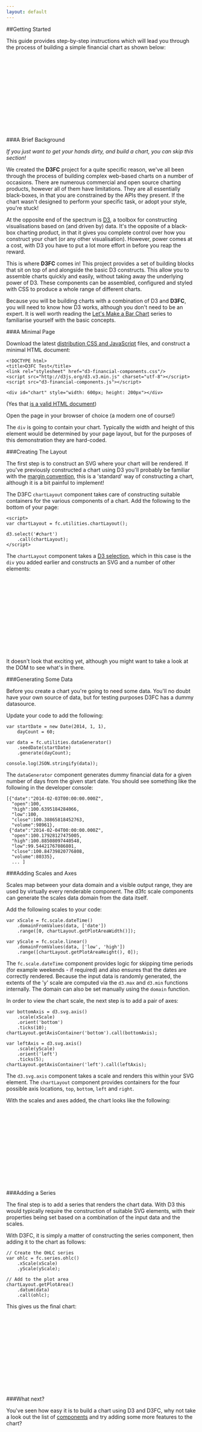 ```yaml
---
layout: default
---
```


<style type="text/css">
  .chart {
    width:600px;
    height:200px
  }
</style>

##Getting Started

This guide provides step-by-step instructions which will lead you through the process of building a simple financial chart as shown below:

<div id="final-chart" class="chart"></div>

<script>
(function(){
  // Create the chartLayout (width and height not set)
  var chartLayout = fc.utilities.chartLayout();

  // Create some data
  var startDate = new Date(2014, 1, 1);
  var dayCount = 30;

  var gsData = fc.utilities.dataGenerator()
    .seedDate(startDate)
    .generate(dayCount);

  // Setup the chart
  d3.select('#final-chart')
      .call(chartLayout);

  // Create scales
  var xScale = fc.scale.dateTime() // Financial scale (actually it is a date / time)
    .domainFromValues(gsData, ['date'])
    .range([0, chartLayout.getPlotAreaWidth()]);

  var yScale = fc.scale.linear()
    .domainFromValues(gsData, ['low', 'high'])
    .range([chartLayout.getPlotAreaHeight(), 0]);

  // Add axes
  var bottomAxis = d3.svg.axis()
      .scale(xScale)
      .orient('bottom')
      .ticks(10);
  chartLayout.getAxisContainer('bottom').call(bottomAxis);

  var leftAxis = d3.svg.axis()
      .scale(yScale)
      .orient('left')
      .ticks(5);
  chartLayout.getAxisContainer('left').call(leftAxis);

  // Create the OHLC series
  var ohlc = fc.series.ohlc()
    .xScale(xScale)
    .yScale(yScale);

  // Add the primary OHLC series
  chartLayout.getPlotArea()
    .datum(gsData)
    .call(ohlc);
}());
</script>

###A Brief Background

*If you just want to get your hands dirty, and build a chart, you can skip this section!*

We created the **D3FC** project for a quite specific reason, we've all been through the process of building complex web-based charts on a number of occasions. There are numerous commercial and open source charting products, however all of them have limitations. They are all essentially black-boxes, in that you are constrained by the APIs they present. If the chart wasn't designed to perform your specific task, or adopt your style, you're stuck!

At the opposite end of the spectrum is <a href="http://d3js.org/">D3</a>, a toolbox for constructing visualisations based on (and driven by) data. It's the opposite of a black-box charting product, in that it gives you complete control over how you construct your chart (or any other visualisation). However, power comes at a cost, with D3 you have to put a lot more effort in before you reap the reward.

This is where **D3FC** comes in! This project provides a set of building blocks that sit on top of and alongside the basic D3 constructs. This allow you to assemble charts quickly and easily, without taking away the underlying power of D3. These components can be assembled, configured and styled with CSS to produce a whole range of different charts.

Because you will be building charts with a combination of D3 and **D3FC**, you will need to know how D3 works, although you don't need to be an expert. It is well worth reading the [Let's Make a Bar Chart](http://bost.ocks.org/mike/bar/) series to familiarise yourself with the basic concepts.

###A Minimal Page

Download the latest [distribution CSS and JavaScript](https://github.com/ScottLogic/d3-financial-components/tree/master/dist) files, and construct a minimal HTML document:

    <!DOCTYPE html>
    <title>D3FC Test</title>
    <link rel="stylesheet" href="d3-financial-components.css"/>
    <script src="http://d3js.org/d3.v3.min.js" charset="utf-8"></script>
    <script src="d3-financial-components.js"></script>

    <div id="chart" style="width: 600px; height: 200px"></div>

(Yes that [is a valid HTML document](http://stackoverflow.com/questions/5641997/is-it-necessary-to-write-head-body-and-html-tags))

Open the page in your browser of choice (a modern one of course!)

The `div` is going to contain your chart. Typically the width and height of this element would be determined by your page layout, but for the purposes of this demonstration they are hard-coded.

###Creating The Layout

The first step is to construct an SVG where your chart will be rendered. If you've previously constructed a chart using D3 you'll probably be familiar with the [margin convention](http://bl.ocks.org/mbostock/3019563), this is a 'standard' way of constructing a chart, although it is a bit painful to implement!

The D3FC `chartLayout` component takes care of constructing suitable containers for the various components of a chart. Add the following to the bottom of your page:

    <script>
    var chartLayout = fc.utilities.chartLayout();

    d3.select('#chart')
        .call(chartLayout);
    </script>

The `chartLayout` component takes a [D3 selection](https://github.com/mbostock/d3/wiki/Selections), which in this case is the `div` you added earlier and constructs an SVG and a number of other elements:

<div id="step-layout" class="chart"></div>

It doesn't look that exciting yet, although you might want to take a look at the DOM to see what's in there.

<script>
(function(){
var chartLayout = fc.utilities.chartLayout();

// Setup the chart
d3.select('#step-layout')
    .call(chartLayout);
}());
</script>

###Generating Some Data

Before you create a chart you're going to need some data. You'll no doubt have your own source of data, but for testing purposes D3FC has a dummy datasource. 

Update your code to add the following:

    var startDate = new Date(2014, 1, 1),
        dayCount = 60;

    var data = fc.utilities.dataGenerator()
        .seedDate(startDate)
        .generate(dayCount);

    console.log(JSON.stringify(data));

The `dataGenerator` component generates dummy financial data for a given number of days from the given start date. You should see something like the following in the developer console:

    [{"date":"2014-02-03T00:00:00.000Z",
      "open":100,
      "high":100.6395184284066,
      "low":100,
      "close":100.38865818452763,
      "volume":98961},
     {"date":"2014-02-04T00:00:00.000Z",
      "open":100.17928127475005,
      "high":100.88508097440548,
      "low":99.54421767086801,
      "close":100.84739820776808,
      "volume":80335},
      ... ]

###Adding Scales and Axes

Scales map between your data domain and a visible output range, they are used by virtually every renderable component. The d3fc scale components can generate the scales data domain from the data itself.

Add the following scales to your code:

    var xScale = fc.scale.dateTime() 
        .domainFromValues(data, ['date'])
        .range([0, chartLayout.getPlotAreaWidth()]);

    var yScale = fc.scale.linear()
        .domainFromValues(data, ['low', 'high'])
        .range([chartLayout.getPlotAreaHeight(), 0]);

The `fc.scale.dateTime` component provides logic for skipping time periods (for example weekends - if required) and also ensures that the dates are correctly rendered. Because the input data is randomly generated, the extents of the 'y' scale are computed via the `d3.max` and `d3.min` functions internally. The domain can also be set manually using the `domain` function.

In order to view the chart scale, the next step is to add a pair of axes:

    var bottomAxis = d3.svg.axis()
        .scale(xScale)
        .orient('bottom')
        .ticks(10);
    chartLayout.getAxisContainer('bottom').call(bottomAxis);

    var leftAxis = d3.svg.axis()
        .scale(yScale)
        .orient('left')
        .ticks(5);
    chartLayout.getAxisContainer('left').call(leftAxis);

The `d3.svg.axis` component takes a scale and renders this within your SVG element. The `chartLayout` component provides containers for the four possible axis locations, `top`, `bottom`, `left` and `right`.

With the scales and axes added, the chart looks like the following:

<div id="step-scale" class="chart"></div>

<script>
(function(){
var chartLayout = fc.utilities.chartLayout();

// Setup the chart
d3.select('#step-scale')
    .call(chartLayout);

// Create some data
var startDate = new Date(2014, 1, 1),
    dayCount = 30;

var gsData = fc.utilities.dataGenerator()
    .seedDate(startDate)
    .randomSeed(12345)
    .generate(dayCount);

console.log(JSON.stringify(gsData))

// Create scales
var xScale = fc.scale.dateTime() // Financial scale (actually it is a date / time)
    .domainFromValues(gsData, ['date'])
    .range([0, chartLayout.getPlotAreaWidth()]);

var yScale = fc.scale.linear()
    .domainFromValues(gsData, ['low', 'high'])
    .range([chartLayout.getPlotAreaHeight(), 0]);

// Add axes
var bottomAxis = d3.svg.axis()
    .scale(xScale)
    .orient('bottom')
    .ticks(10);
chartLayout.getAxisContainer('bottom').call(bottomAxis);

var leftAxis = d3.svg.axis()
    .scale(yScale)
    .orient('left')
    .ticks(5);
chartLayout.getAxisContainer('left').call(leftAxis);
}());
</script>

###Adding a Series 

The final step is to add a series that renders the chart data. With D3 this would typically require the construction of suitable SVG elements, with their properties being set based on a combination of the input data and the scales.

With D3FC, it is simply a matter of constructing the series component, then adding it to the chart as follows:

    // Create the OHLC series
    var ohlc = fc.series.ohlc()
        .xScale(xScale)
        .yScale(yScale);

    // Add to the plot area
    chartLayout.getPlotArea()
        .datum(data)
        .call(ohlc);

This gives us the final chart:

<div id="final-chart2" class="chart"></div>

<script>
(function(){
var chartLayout = fc.utilities.chartLayout();

// Setup the chart
d3.select('#final-chart2')
    .call(chartLayout);

// Create some data
var startDate = new Date(2014, 1, 1),
    dayCount = 30;

var gsData = fc.utilities.dataGenerator()
    .seedDate(startDate)
    .randomSeed(12345)
    .generate(dayCount);

console.log(JSON.stringify(gsData))

// Create scales
var xScale = fc.scale.dateTime() // Financial scale (actually it is a date / time)
    .domainFromValues(gsData, ['date'])
    .range([0, chartLayout.getPlotAreaWidth()]);

var yScale = fc.scale.linear()
    .domainFromValues(gsData, ['low', 'high'])
    .range([chartLayout.getPlotAreaHeight(), 0]);

// Add axes
var bottomAxis = d3.svg.axis()
    .scale(xScale)
    .orient('bottom')
    .ticks(10);
chartLayout.getAxisContainer('bottom').call(bottomAxis);

var leftAxis = d3.svg.axis()
    .scale(yScale)
    .orient('left')
    .ticks(5);
chartLayout.getAxisContainer('left').call(leftAxis);

// Create the OHLC series
var ohlc = fc.series.ohlc()
    .xScale(xScale)
    .yScale(yScale);

// Add the primary OHLC series
chartLayout.getPlotArea()
    .datum(gsData)
    .call(ohlc);
}());
</script>

###What next?

You've seen how easy it is to build a chart using D3 and D3FC, why not take a look out the list of <a href="components.html">components</a> and try adding some more features to the chart?